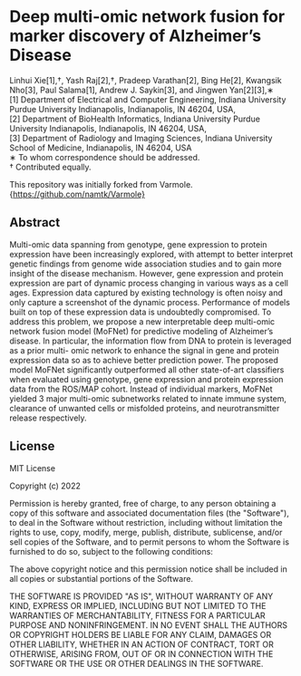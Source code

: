 # Deep multi-omic network fusion for marker discovery of Alzheimer’s Disease
Linhui Xie[1],†, Yash Raj[2],†, Pradeep Varathan[2], Bing He[2], Kwangsik Nho[3],
Paul Salama[1], Andrew J. Saykin[3], and Jingwen Yan[2][3],∗ <br/>
[1] Department of Electrical and Computer Engineering, Indiana University Purdue University Indianapolis, Indianapolis, IN 46204, USA, <br/>
[2] Department of BioHealth Informatics, Indiana University Purdue University Indianapolis, Indianapolis, IN 46204, USA,<br/>
[3] Department of Radiology and Imaging Sciences, Indiana University School of Medicine, Indianapolis, IN 46204, USA <br/>
∗ To whom correspondence should be addressed.<br/>
† Contributed equally.

This repository was initially forked from Varmole. {https://github.com/namtk/Varmole}

## Abstract

Multi-omic data spanning from genotype, gene expression to protein expression have been
increasingly explored, with attempt to better interpret genetic findings from genome wide association
studies and to gain more insight of the disease mechanism. However, gene expression and protein
expression are part of dynamic process changing in various ways as a cell ages. Expression data captured
by existing technology is often noisy and only capture a screenshot of the dynamic process. Performance
of models built on top of these expression data is undoubtedly compromised. To address this problem, we
propose a new interpretable deep multi-omic network fusion model (MoFNet) for predictive modeling of
Alzheimer’s disease. In particular, the information flow from DNA to protein is leveraged as a prior multi-
omic network to enhance the signal in gene and protein expression data so as to achieve better prediction
power. The proposed model MoFNet significantly outperformed all other state-of-art classifiers when
evaluated using genotype, gene expression and protein expression data from the ROS/MAP cohort.
Instead of individual markers, MoFNet yielded 3 major multi-omic subnetworks related to innate immune
system, clearance of unwanted cells or misfolded proteins, and neurotransmitter release respectively.

                 

## License
MIT License

Copyright (c) 2022

Permission is hereby granted, free of charge, to any person obtaining a copy
of this software and associated documentation files (the "Software"), to deal
in the Software without restriction, including without limitation the rights
to use, copy, modify, merge, publish, distribute, sublicense, and/or sell
copies of the Software, and to permit persons to whom the Software is
furnished to do so, subject to the following conditions:

The above copyright notice and this permission notice shall be included in all
copies or substantial portions of the Software.

THE SOFTWARE IS PROVIDED "AS IS", WITHOUT WARRANTY OF ANY KIND, EXPRESS OR
IMPLIED, INCLUDING BUT NOT LIMITED TO THE WARRANTIES OF MERCHANTABILITY,
FITNESS FOR A PARTICULAR PURPOSE AND NONINFRINGEMENT. IN NO EVENT SHALL THE
AUTHORS OR COPYRIGHT HOLDERS BE LIABLE FOR ANY CLAIM, DAMAGES OR OTHER
LIABILITY, WHETHER IN AN ACTION OF CONTRACT, TORT OR OTHERWISE, ARISING FROM,
OUT OF OR IN CONNECTION WITH THE SOFTWARE OR THE USE OR OTHER DEALINGS IN THE
SOFTWARE.

